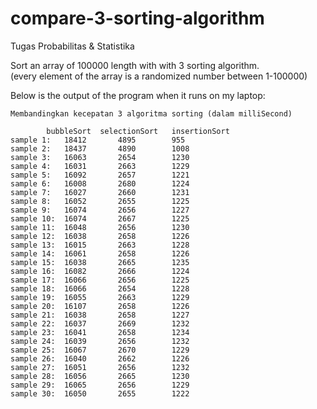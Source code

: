 # compare-3-sorting-algorithm

Tugas Probabilitas &amp; Statistika

Sort an array of 100000 length with with 3 sorting algorithm.  
(every element of the array is a randomized number between 1-100000)

Below is the output of the program when it runs on my laptop:

```
Membandingkan kecepatan 3 algoritma sorting (dalam milliSecond)

		bubbleSort	selectionSort	insertionSort
sample 1:	18412		4895		955
sample 2:	18437		4890		1008
sample 3:	16063		2654		1230
sample 4:	16031		2663		1229
sample 5:	16092		2657		1221
sample 6:	16008		2680		1224
sample 7:	16027		2660		1231
sample 8:	16052		2655		1225
sample 9:	16074		2656		1227
sample 10:	16074		2667		1225
sample 11:	16048		2656		1230
sample 12:	16038		2658		1226
sample 13:	16015		2663		1228
sample 14:	16061		2658		1226
sample 15:	16038		2665		1235
sample 16:	16082		2666		1224
sample 17:	16066		2656		1225
sample 18:	16066		2654		1228
sample 19:	16055		2663		1229
sample 20:	16107		2658		1226
sample 21:	16038		2658		1227
sample 22:	16037		2669		1232
sample 23:	16041		2658		1234
sample 24:	16039		2656		1232
sample 25:	16067		2670		1229
sample 26:	16040		2662		1226
sample 27:	16051		2656		1232
sample 28:	16056		2665		1230
sample 29:	16065		2656		1229
sample 30:	16050		2655		1222
```